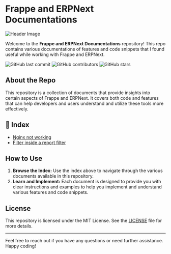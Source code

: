 # Frappe and ERPNext Documentations

![Header Image](https://www.epitomenetwork.com/images/erpnext/erpnext_banner.png)

Welcome to the **Frappe and ERPNext Documentations** repository! This repo contains various documentations of features and code snippets that I found useful while working with Frappe and ERPNext.

![GitHub last commit](https://img.shields.io/github/last-commit/generalvimal/frappe_and_erpnext_documentations)
![GitHub contributors](https://img.shields.io/github/contributors/generalvimal/frappe_and_erpnext_documentations)
![GitHub stars](https://img.shields.io/github/stars/generalvimal/frappe_and_erpnext_documentations?style=social)

## About the Repo

This repository is a collection of documents that provide insights into certain aspects of Frappe and ERPNext. It covers both code and features that can help developers and users understand and utilize these tools more effectively.

## 📄 Index

- [Nginx not working](https://github.com/generalvimal/frappe_and_erpnext_documentations/blob/0cac442673831bd2b44b139b1d5d3fdbcc59897e/nginx_not_working.md)
- [Filter inside a report filter](https://github.com/generalvimal/frappe_and_erpnext_documentations/blob/0cac442673831bd2b44b139b1d5d3fdbcc59897e/erpnext_filter_inside_report_filter.md)

## How to Use

1. **Browse the Index:** Use the index above to navigate through the various documents available in this repository.
2. **Learn and Implement:** Each document is designed to provide you with clear instructions and examples to help you implement and understand various features and code snippets.

## License

This repository is licensed under the MIT License. See the [LICENSE](LICENSE) file for more details.

---

Feel free to reach out if you have any questions or need further assistance. Happy coding!
